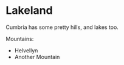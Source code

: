 Lakeland  
========   
  
Cumbria has some pretty hills, and lakes too.

Mountains:
* Helvellyn
* Another Mountain
